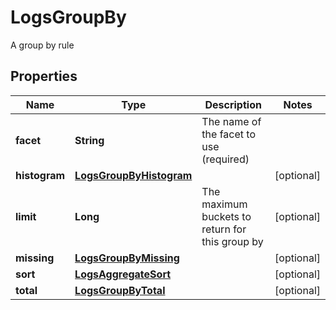 

# LogsGroupBy

A group by rule
## Properties

Name | Type | Description | Notes
------------ | ------------- | ------------- | -------------
**facet** | **String** | The name of the facet to use (required) | 
**histogram** | [**LogsGroupByHistogram**](LogsGroupByHistogram.md) |  |  [optional]
**limit** | **Long** | The maximum buckets to return for this group by |  [optional]
**missing** | [**LogsGroupByMissing**](LogsGroupByMissing.md) |  |  [optional]
**sort** | [**LogsAggregateSort**](LogsAggregateSort.md) |  |  [optional]
**total** | [**LogsGroupByTotal**](LogsGroupByTotal.md) |  |  [optional]



